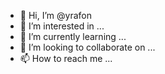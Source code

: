- 👋 Hi, I’m @yrafon
- 👀 I’m interested in ...
- 🌱 I’m currently learning ...
- 💞️ I’m looking to collaborate on ...
- 📫 How to reach me ...

<!---
yrafon/yrafon is a ✨ special ✨ repository because its `README.md` (this file) appears on your GitHub profile.
You can click the Preview link to take a look at your changes.
--->

